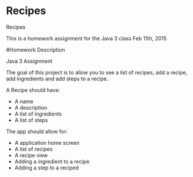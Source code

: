 # Recipes
Recipes


This is a homework assignment for the Java 3 class Feb 11th, 2015

#Homework Description

Java 3 Assignment


The goal of this project is to allow you to see a list of recipes, add a recipe, add ingredients and add steps to a recipe.

A Recipe should have:

* A name
* A description
* A list of ingredients
* A list of steps

The app should allow for:

* A application home screen
* A list of recipes
* A recipe view
* Adding a ingredient to a recipe
* Adding a step to a reciped




